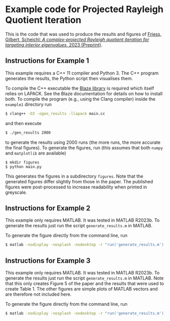 # Example code for Projected Rayleigh Quotient Iteration

This is the code that was used to produce the results and figures of [Friess, Gilbert, Scheichl: _A complex-projected Rayleigh quotient iteration for targeting interior eigenvalues_, 2023 (Preprint)](https://arxiv.org/). 

## Instructions for Example 1
This example requires a C++ 11 compiler and Python 3. The C++ program generates the results, the Python script then visualises them. 

To compile the C++ executable the [Blaze library](https://bitbucket.org/blaze-lib/blaze) is required which itself relies on LAPACK. See the Blaze documentation for details on how to install both. To compile the program (e.g., using the Clang compiler) inside the `example1` directory run
```bash
$ clang++ -O3 -ogen_results -llapack main.cc
```
and then execute
```bash
$ ./gen_results 2000
```
to generate the results using 2000 runs (the more runs, the more accurate the final figures). To generate the figures, run (this assumes that both `numpy` and `matplotlib` are available)
```
$ mkdir figures
$ python main.py
```
This generates the figures in a subdirectory `figures`. Note that the generated figures differ slightly from those in the paper. The published figures were post-processed to increase readability when printed in greyscale. 

## Instructions for Example 2
This example only requires MATLAB. It was tested in MATLAB R2023b. To generate the results just run the script `generate_results.m` in MATLAB.

To generate the figure directly from the command line, run
```bash
$ matlab -nodisplay -nosplash -nodesktop -r "run('generate_results.m');exit;"
```

## Instructions for Example 3
This example only requires MATLAB. It was tested in MATLAB R2023b. To generate the results just run the script `generate_results.m` in MATLAB. Note that this only creates Figure 5 of the paper and the results that were used to create Table 1. The other figures are simple plots of MATLAB vectors and are therefore not included here. 

To generate the figure directly from the command line, run
```bash
$ matlab -nodisplay -nosplash -nodesktop -r "run('generate_results.m');exit;"
```

